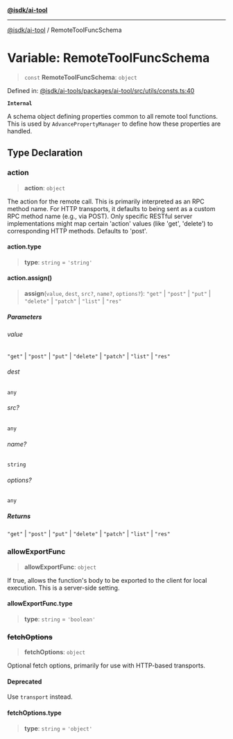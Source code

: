 [**@isdk/ai-tool**](../README.md)

***

[@isdk/ai-tool](../globals.md) / RemoteToolFuncSchema

# Variable: RemoteToolFuncSchema

> `const` **RemoteToolFuncSchema**: `object`

Defined in: [@isdk/ai-tools/packages/ai-tool/src/utils/consts.ts:40](https://github.com/isdk/ai-tool.js/blob/d0765f898f217d97c57c6949502b4a7bef5dce5e/src/utils/consts.ts#L40)

**`Internal`**

A schema object defining properties common to all remote tool functions.
This is used by `AdvancePropertyManager` to define how these properties are handled.

## Type Declaration

### action

> **action**: `object`

The action for the remote call. This is primarily interpreted as an RPC method name.
For HTTP transports, it defaults to being sent as a custom RPC method name (e.g., via POST).
Only specific RESTful server implementations might map certain 'action' values (like 'get', 'delete')
to corresponding HTTP methods. Defaults to 'post'.

#### action.type

> **type**: `string` = `'string'`

#### action.assign()

> **assign**(`value`, `dest`, `src?`, `name?`, `options?`): `"get"` \| `"post"` \| `"put"` \| `"delete"` \| `"patch"` \| `"list"` \| `"res"`

##### Parameters

###### value

`"get"` | `"post"` | `"put"` | `"delete"` | `"patch"` | `"list"` | `"res"`

###### dest

`any`

###### src?

`any`

###### name?

`string`

###### options?

`any`

##### Returns

`"get"` \| `"post"` \| `"put"` \| `"delete"` \| `"patch"` \| `"list"` \| `"res"`

### allowExportFunc

> **allowExportFunc**: `object`

If true, allows the function's body to be exported to the client for local execution.
This is a server-side setting.

#### allowExportFunc.type

> **type**: `string` = `'boolean'`

### ~~fetchOptions~~

> **fetchOptions**: `object`

Optional fetch options, primarily for use with HTTP-based transports.

#### Deprecated

Use `transport` instead.

#### fetchOptions.type

> **type**: `string` = `'object'`
